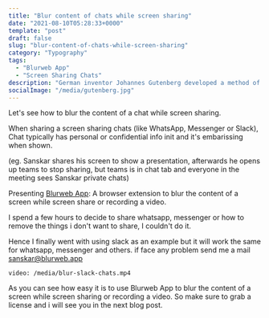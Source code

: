 ```yaml
---
title: "Blur content of chats while screen sharing"
date: "2021-08-10T05:28:33+0000"
template: "post"
draft: false
slug: "blur-content-of-chats-while-screen-sharing"
category: "Typography"
tags:
  - "Blurweb App"
  - "Screen Sharing Chats"
description: "German inventor Johannes Gutenberg developed a method of movable type and used it to create one of the western world’s first major printed books, the “Forty–Two–Line” Bible."
socialImage: "/media/gutenberg.jpg"
---
```


Let's see how to blur the content of a chat while screen sharing.

When sharing a screen sharing chats (like WhatsApp, Messenger or Slack), Chat typically has personal or confidential info init and it's embarissing when shown.

(eg. Sanskar shares his screen to show a presentation, afterwards he opens up teams to stop sharing, but teams is in chat tab and everyone in the meeting sees Sanskar private chats)

Presenting [Blurweb App](https://blurweb.app): A browser extension to blur the content of a screen while screen share or recording a video.

I spend a few hours to decide to share whatsapp, messenger or how to remove the things i don't want to share, I couldn't do it.

Hence I finally went with using slack as an example but it will work the same for whatsapp, messenger and others. if face any problem send me a mail sanskar@blurweb.app

`video: /media/blur-slack-chats.mp4`

As you can see how easy it is to use Blurweb App to blur the content of a screen while screen sharing or recording a video. So make sure to grab a license and i will see you in the next blog post.
